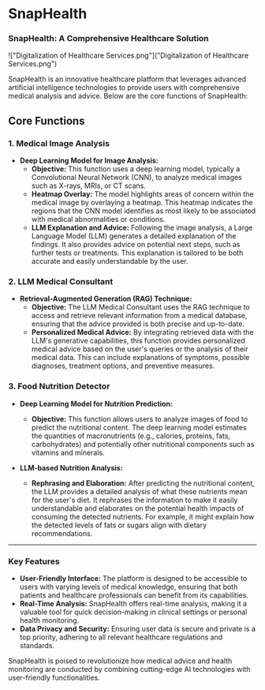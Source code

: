 # SnapHealth

### SnapHealth: A Comprehensive Healthcare Solution


!["Digitalization of Healthcare Services.png"]("Digitalization of Healthcare Services.png")

SnapHealth is an innovative healthcare platform that leverages advanced artificial intelligence technologies to provide users with comprehensive medical analysis and advice. Below are the core functions of SnapHealth:

## Core Functions

### 1. **Medical Image Analysis**

- **Deep Learning Model for Image Analysis:**
  - **Objective:** This function uses a deep learning model, typically a Convolutional Neural Network (CNN), to analyze medical images such as X-rays, MRIs, or CT scans.
  - **Heatmap Overlay:** The model highlights areas of concern within the medical image by overlaying a heatmap. This heatmap indicates the regions that the CNN model identifies as most likely to be associated with medical abnormalities or conditions.
  - **LLM Explanation and Advice:** Following the image analysis, a Large Language Model (LLM) generates a detailed explanation of the findings. It also provides advice on potential next steps, such as further tests or treatments. This explanation is tailored to be both accurate and easily understandable by the user.

### 2. **LLM Medical Consultant**

- **Retrieval-Augmented Generation (RAG) Technique:**
  - **Objective:** The LLM Medical Consultant uses the RAG technique to access and retrieve relevant information from a medical database, ensuring that the advice provided is both precise and up-to-date.
  - **Personalized Medical Advice:** By integrating retrieved data with the LLM's generative capabilities, this function provides personalized medical advice based on the user's queries or the analysis of their medical data. This can include explanations of symptoms, possible diagnoses, treatment options, and preventive measures.
  
### 3. **Food Nutrition Detector**

- **Deep Learning Model for Nutrition Prediction:**
  - **Objective:** This function allows users to analyze images of food to predict the nutritional content. The deep learning model estimates the quantities of macronutrients (e.g., calories, proteins, fats, carbohydrates) and potentially other nutritional components such as vitamins and minerals.
  
- **LLM-based Nutrition Analysis:**
  - **Rephrasing and Elaboration:** After predicting the nutritional content, the LLM provides a detailed analysis of what these nutrients mean for the user's diet. It rephrases the information to make it easily understandable and elaborates on the potential health impacts of consuming the detected nutrients. For example, it might explain how the detected levels of fats or sugars align with dietary recommendations.

---

### Key Features
- **User-Friendly Interface:** The platform is designed to be accessible to users with varying levels of medical knowledge, ensuring that both patients and healthcare professionals can benefit from its capabilities.
- **Real-Time Analysis:** SnapHealth offers real-time analysis, making it a valuable tool for quick decision-making in clinical settings or personal health monitoring.
- **Data Privacy and Security:** Ensuring user data is secure and private is a top priority, adhering to all relevant healthcare regulations and standards.

SnapHealth is poised to revolutionize how medical advice and health monitoring are conducted by combining cutting-edge AI technologies with user-friendly functionalities.
